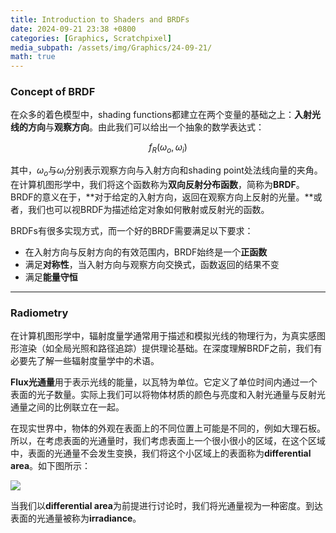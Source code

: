 ```yaml
---
title: Introduction to Shaders and BRDFs
date: 2024-09-21 23:38 +0800
categories: [Graphics, Scratchpixel]
media_subpath: /assets/img/Graphics/24-09-21/
math: true
---
```


### Concept of BRDF

在众多的着色模型中，shading functions都建立在两个变量的基础之上：**入射光线的方向**与**观察方向**。由此我们可以给出一个抽象的数学表达式：


$$
f_R(\omega_o, \omega_i)
$$


其中，$\omega_o$与$\omega_i$分别表示观察方向与入射方向和shading point处法线向量的夹角。在计算机图形学中，我们将这个函数称为**双向反射分布函数**，简称为**BRDF**。BRDF的意义在于，**对于给定的入射方向，返回在观察方向上反射的光量。**或者，我们也可以视BRDF为描述给定对象如何散射或反射光的函数。

BRDFs有很多实现方式，而一个好的BRDF需要满足以下要求：

- 在入射方向与反射方向的有效范围内，BRDF始终是一个**正函数**
- 满足**对称性**，当入射方向与观察方向交换式，函数返回的结果不变
- 满足**能量守恒**

---

### Radiometry

在计算机图形学中，辐射度量学通常用于描述和模拟光线的物理行为，为真实感图形渲染（如全局光照和路径追踪）提供理论基础。在深度理解BRDF之前，我们有必要先了解一些辐射度量学中的术语。

**Flux光通量**用于表示光线的能量，以瓦特为单位。它定义了单位时间内通过一个表面的光子数量。实际上我们可以将物体材质的颜色与亮度和入射光通量与反射光通量之间的比例联立在一起。

在现实世界中，物体的外观在表面上的不同位置上可能是不同的，例如大理石板。所以，在考虑表面的光通量时，我们考虑表面上一个很小很小的区域，在这个区域中，表面的光通量不会发生变换，我们将这个小区域上的表面称为**differential area**。如下图所示：

![](lp-da2.png)

当我们以**differential area**为前提进行讨论时，我们将光通量视为一种密度。到达表面的光通量被称为**irradiance**。

